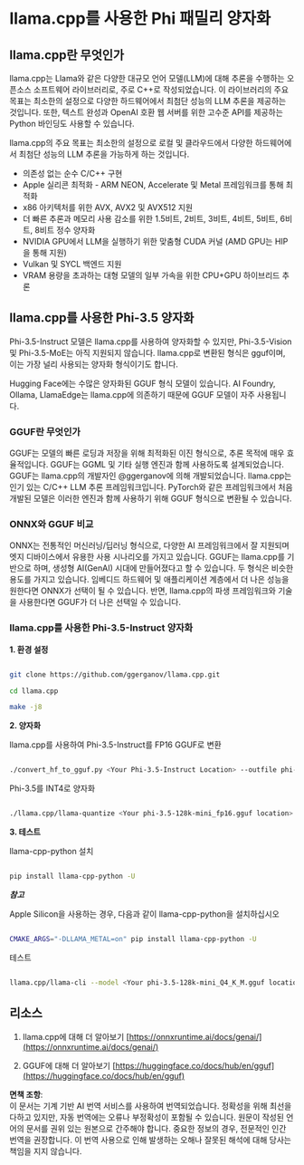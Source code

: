 # **llama.cpp를 사용한 Phi 패밀리 양자화**

## **llama.cpp란 무엇인가**

llama.cpp는 Llama와 같은 다양한 대규모 언어 모델(LLM)에 대해 추론을 수행하는 오픈소스 소프트웨어 라이브러리로, 주로 C++로 작성되었습니다. 이 라이브러리의 주요 목표는 최소한의 설정으로 다양한 하드웨어에서 최첨단 성능의 LLM 추론을 제공하는 것입니다. 또한, 텍스트 완성과 OpenAI 호환 웹 서버를 위한 고수준 API를 제공하는 Python 바인딩도 사용할 수 있습니다.

llama.cpp의 주요 목표는 최소한의 설정으로 로컬 및 클라우드에서 다양한 하드웨어에서 최첨단 성능의 LLM 추론을 가능하게 하는 것입니다.

- 의존성 없는 순수 C/C++ 구현
- Apple 실리콘 최적화 - ARM NEON, Accelerate 및 Metal 프레임워크를 통해 최적화
- x86 아키텍처를 위한 AVX, AVX2 및 AVX512 지원
- 더 빠른 추론과 메모리 사용 감소를 위한 1.5비트, 2비트, 3비트, 4비트, 5비트, 6비트, 8비트 정수 양자화
- NVIDIA GPU에서 LLM을 실행하기 위한 맞춤형 CUDA 커널 (AMD GPU는 HIP을 통해 지원)
- Vulkan 및 SYCL 백엔드 지원
- VRAM 용량을 초과하는 대형 모델의 일부 가속을 위한 CPU+GPU 하이브리드 추론

## **llama.cpp를 사용한 Phi-3.5 양자화**

Phi-3.5-Instruct 모델은 llama.cpp를 사용하여 양자화할 수 있지만, Phi-3.5-Vision 및 Phi-3.5-MoE는 아직 지원되지 않습니다. llama.cpp로 변환된 형식은 gguf이며, 이는 가장 널리 사용되는 양자화 형식이기도 합니다.

Hugging Face에는 수많은 양자화된 GGUF 형식 모델이 있습니다. AI Foundry, Ollama, LlamaEdge는 llama.cpp에 의존하기 때문에 GGUF 모델이 자주 사용됩니다.

### **GGUF란 무엇인가**

GGUF는 모델의 빠른 로딩과 저장을 위해 최적화된 이진 형식으로, 추론 목적에 매우 효율적입니다. GGUF는 GGML 및 기타 실행 엔진과 함께 사용하도록 설계되었습니다. GGUF는 llama.cpp의 개발자인 @ggerganov에 의해 개발되었습니다. llama.cpp는 인기 있는 C/C++ LLM 추론 프레임워크입니다. PyTorch와 같은 프레임워크에서 처음 개발된 모델은 이러한 엔진과 함께 사용하기 위해 GGUF 형식으로 변환될 수 있습니다.

### **ONNX와 GGUF 비교**

ONNX는 전통적인 머신러닝/딥러닝 형식으로, 다양한 AI 프레임워크에서 잘 지원되며 엣지 디바이스에서 유용한 사용 시나리오를 가지고 있습니다. GGUF는 llama.cpp를 기반으로 하며, 생성형 AI(GenAI) 시대에 만들어졌다고 할 수 있습니다. 두 형식은 비슷한 용도를 가지고 있습니다. 임베디드 하드웨어 및 애플리케이션 계층에서 더 나은 성능을 원한다면 ONNX가 선택이 될 수 있습니다. 반면, llama.cpp의 파생 프레임워크와 기술을 사용한다면 GGUF가 더 나은 선택일 수 있습니다.

### **llama.cpp를 사용한 Phi-3.5-Instruct 양자화**

**1. 환경 설정**  

```bash

git clone https://github.com/ggerganov/llama.cpp.git

cd llama.cpp

make -j8

```  

**2. 양자화**  

llama.cpp를 사용하여 Phi-3.5-Instruct를 FP16 GGUF로 변환  


```bash

./convert_hf_to_gguf.py <Your Phi-3.5-Instruct Location> --outfile phi-3.5-128k-mini_fp16.gguf

```  

Phi-3.5를 INT4로 양자화  


```bash

./llama.cpp/llama-quantize <Your phi-3.5-128k-mini_fp16.gguf location> ./gguf/phi-3.5-128k-mini_Q4_K_M.gguf Q4_K_M

```  

**3. 테스트**  

llama-cpp-python 설치  


```bash

pip install llama-cpp-python -U

```  

***참고***  

Apple Silicon을 사용하는 경우, 다음과 같이 llama-cpp-python을 설치하십시오  


```bash

CMAKE_ARGS="-DLLAMA_METAL=on" pip install llama-cpp-python -U

```  

테스트  


```bash

llama.cpp/llama-cli --model <Your phi-3.5-128k-mini_Q4_K_M.gguf location> --prompt "<|user|>\nCan you introduce .NET<|end|>\n<|assistant|>\n"  --gpu-layers 10

```  

## **리소스**

1. llama.cpp에 대해 더 알아보기 [https://onnxruntime.ai/docs/genai/](https://onnxruntime.ai/docs/genai/)  

2. GGUF에 대해 더 알아보기 [https://huggingface.co/docs/hub/en/gguf](https://huggingface.co/docs/hub/en/gguf)  

**면책 조항**:  
이 문서는 기계 기반 AI 번역 서비스를 사용하여 번역되었습니다. 정확성을 위해 최선을 다하고 있지만, 자동 번역에는 오류나 부정확성이 포함될 수 있습니다. 원문이 작성된 언어의 문서를 권위 있는 원본으로 간주해야 합니다. 중요한 정보의 경우, 전문적인 인간 번역을 권장합니다. 이 번역 사용으로 인해 발생하는 오해나 잘못된 해석에 대해 당사는 책임을 지지 않습니다.